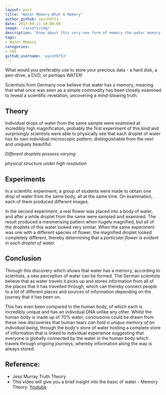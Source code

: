 ```yaml
---
layout: post
title: "Water Memory What A Memory"
author_github: ayush9753
date: 2017-09-11 10:00:00'
image: '/assets/img/'
description: 'Know about this very new form of memory-the water memory concept and its significance.'
tags:
- Water Memory
categories:
- CAS
github_username: 'ayush9753'
---
```


What would you preferably use to store your precious data - a hard disk, a pen-drive, a DVD; or perhaps WATER!

Scientists from Germany now believe that water has a memory, meaning that what once was seen as a simple commodity has been closely examined to reveal a scientific revelation, uncovering a mind-blowing truth.

## Theory

Individual drops of water from the same sample were examined at incredibly high magnification, probably the first experiment of this kind and surprisingly scientists were able to physically see that each droplet of water has its own _individual microscopic pattern,_ distinguishable from the next and uniquely beautiful.

_Different droplets possess varying_

_physical structure under high resolution_

## Experiments

In a scientific experiment, a group of students were made to obtain one drop of water from the same body, all at the same time. On examination, each of them produced different images.

In the second experiment, a real flower was placed into a body of water, and after a while droplet from the same were sampled and examined. The result produced a mesmerising pattern when hugely magnified, but all of the droplets of this water looked very similar. When the same experiment was one with a different species of flower, the magnified droplet looked completely different, thereby determining that a _particular flower is evident in each droplet of water._

## Conclusion

Through this discovery which shows that water has a memory, according to scientists, a new perception of water can be formed. The German scientists believe that as water travels it picks up and stores information from all of the places that it has travelled through, which can thereby connect people to a lot of different places and sources of information depending on the journey that it has been on.

This has even been compared to the human body, of which each is incredibly unique and has an individual DNA unlike any other. Whilst the human body is made up of 70% water, conclusions could be drawn from these new discoveries that human tears _can hold a unique memory of an individual being_, through the body&#39;s store of water hosting a complete store of information that is linked to individual experience suggesting that everyone is globally connected by the water in the human body which travels through ongoing journeys, whereby information along the way is always stored.


## Reference: 
* Jess Murray Truth Theory
* This video will give you a brief insight into the basic of water - Memory Theory.
[Youtube](https://www.youtube.com/watch?v=ILSyt_Hhbjg&feature=youtu.be)